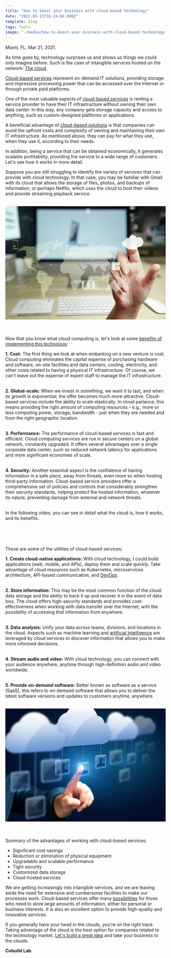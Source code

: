 ```yaml
---
title: "How to boost your business with cloud-based technology"
date: "2022-03-21T16:24:04.000Z"
template: blog
tags: Tools
image: "./media/how-to-boost-your-business-with-cloud-based-technology.jpg"
---
```


Miami, FL. Mar 21, 2021.

As time goes by, technology surprises us and shows us things we could only imagine before. Such is the case of intangible services hosted on the network: <a target="_blank" href="https://www.cobuildlab.com/blog/best-cloud-based-solutions-in-the-market-2021/">   The cloud</a>. 

<a target="_blank" href="https://www.cobuildlab.com/blog/cloud-logistics-software-solution/">   Cloud-based services</a> represent on-demand IT solutions, providing storage and impressive processing power that can be accessed over the Internet or through private paid platforms. 

One of the most valuable aspects of <a target="_blank" href="https://www.cobuildlab.com/services/https://www.cobuildlab.com/services/">   cloud-based services</a> is renting a service provider to have their IT infrastructure without owning their own data center. In this way, any company gets storage capacity and access to anything, such as custom-designed platforms or applications.

A beneficial advantage of <a target="_blank" href="https://www.cobuildlab.com/blog/cloud-computing-for-the-logistics-industry/">   cloud-based solutions</a> is that companies can avoid the upfront costs and complexity of owning and maintaining their own IT infrastructure. As mentioned above, they can pay for what they use, when they use it, according to their needs.

In addition, being a service that can be obtained economically, it generates scalable profitability, providing the service to a wide range of customers. Let's see how it works in more detail. 

Suppose you are still struggling to identify the variety of services that can provide with cloud technology. In that case, you may be familiar with Gmail with its cloud that allows the storage of files, photos, and backups of information, or perhaps Netflix, which uses the cloud to host their videos and provide streaming playback service. <Br></Br>

<center>
<img src="./media/cloud-based-technology-for-business.jpg">
</center> <Br></Br>

Now that you know what cloud computing is, let's look at some <a target="_blank" href="https://www.cobuildlab.com/blog/benefits-of-using-productivity-tools-in-your-business/">   benefits of implementing this technology</a>:

<b><title-4>1. Cost:</title-4></b> The first thing we look at when embarking on a new venture is cost. Cloud computing eliminates the capital expense of purchasing hardware and software, on-site facilities and data centers, cooling, electricity, and other costs related to having a physical IT infrastructure. Of course, we can't leave out the expense of expert staff to manage the IT infrastructure. <Br></Br>

<b><title-4>2. Global-scale:</title-4></b> When we invest in something, we want it to last, and when its growth is exponential, the offer becomes much more attractive. Cloud-based services include the ability to scale elastically. In cloud parlance, this means providing the right amount of computing resources - e.g., more or less computing power, storage, bandwidth - just when they are needed and from the right geographic location. <Br></Br>

<b><title-4>3. Performance:</title-4></b> The performance of cloud-based services is fast and efficient. Cloud computing services are run in secure centers on a global network, constantly upgraded. It offers several advantages over a single corporate data center, such as reduced network latency for applications and more significant economies of scale. <Br></Br>

<b><title-4>4. Security:</title-4></b> Another essential aspect is the confidence of having information in a safe place, away from threats, even more so when hosting third-party information. Cloud-based service providers offer a comprehensive set of policies and controls that considerably strengthen their security standards, helping protect the hosted information, whatever its nature, preventing damage from external and network threats. <Br></Br>

In the following video, you can see in detail what the cloud is, how it works, and its benefits. <Br></Br>

<youtube-video id="https://www.youtube.com/watch?v=hB1NVzqn7PU"></youtube-video> <Br></Br>

These are some of the utilities of cloud-based services:

<b><title-4>1. Create cloud-native applications:</title-4></b> With cloud technology, I could build applications (web, mobile, and APIs), deploy them and scale quickly. Take advantage of cloud resources such as Kubernetes, microservices architecture, API-based communication, and <a target="_blank" href="https://www.cobuildlab.com/blog/devops-explanation-and-benefits/">   DevOps</a>. <Br></Br>

<b><title-4>2. Store information:</title-4></b> This may be the most common function of the cloud: data storage and the ability to back it up and recover it in the event of data loss. The cloud offers high-security standards and provides cost-effectiveness when working with data transfer over the Internet, with the possibility of accessing that information from anywhere. <Br></Br>

<b><title-4>3. Data analysis:</title-4></b>  Unify your data across teams, divisions, and locations in the cloud. Aspects such as machine learning and <a target="_blank" href="https://www.cobuildlab.com/blog/can-artificial-intelligence-program-a-software-tool/">   artificial intelligence</a> are leveraged by cloud services to discover information that allows you to make more informed decisions. <Br></Br>

<b><title-4>4. Stream audio and video:</title-4></b> With cloud technology, you can connect with your audience anywhere, anytime through high-definition audio and video worldwide. <Br></Br>

<b><title-4>5. Provide on-demand software:</title-4></b> Better known as software as a service (SaaS), this refers to on-demand software that allows you to deliver the latest software versions and updates to customers anytime, anywhere. <Br></Br>

<center>
<img src="./media/boost-your-business-with-cloud-based-services.jpg">
</center> <Br></Br>

Summary of the advantages of working with cloud-based services: 

- Significant cost savings
- Reduction or elimination of physical equipment
- Upgradable and scalable performance
- Tight security
- Customized data storage
- Cloud-hosted services

We are getting increasingly into intangible services, and we are leaving aside the need for extensive and cumbersome facilities to make our processes work. Cloud-based services offer many <a target="_blank" href="https://www.cobuildlab.com/blog/5-steps-to-take-for-sustainable-business-expansion/">   possibilities</a> for those who need to store large amounts of information, either for personal or business interests. It is also an excellent option to provide high-quality and innovative services.

If you generally have your head in the clouds, you're on the right track. Taking advantage of the cloud is the best option for companies related to the technology market. <a target="_blank" href="https://www.cobuildlab.com/services/software-startup-investor">   Let's build a great idea</a> and take your business to the clouds. 

<b><title-3>Cobuild Lab</title-3></b>
